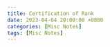 ```yaml
---
title: Certification of Rank
date: 2023-04-04 20:00:00 +0800
categories: [Misc Notes]
tags: [Misc Notes]
---
```


<object data="{{ site.baseurl }}/assets/my_paper/certification_rank_watermarked.pdf" type="application/pdf" width="100%" height="1000px">
</object>
